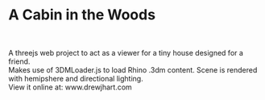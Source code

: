 <h1> A Cabin in the Woods </h1>
<br>
<p>A threejs web project to act as a viewer for a tiny house designed for a friend. <br> Makes use of 3DMLoader.js to load Rhino .3dm content. Scene is rendered with hemipshere and directional lighting. 
<br>
View it online at: www.drewjhart.com </p1>
